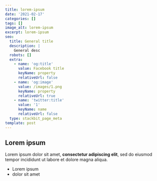 ```yaml
---
title: lorem-ipsum
date: '2021-02-17'
categories: []
tags: []
image_alt: lorem-ipsum
excerpt: lorem-ipsum
seo:
  title: General title
  description: |
    General desc
  robots: []
  extra:
    - name: 'og:title'
      value: Facebook title
      keyName: property
      relativeUrl: false
    - name: 'og:image'
      value: /images/1.png
      keyName: property
      relativeUrl: true
    - name: 'twitter:title'
      value: '1'
      keyName: name
      relativeUrl: false
  type: stackbit_page_meta
template: post
---
```

## Lorem ipsum

Lorem ipsum dolor sit amet, **consectetur adipiscing elit**, sed do eiusmod tempor incididunt ut labore et dolore magna aliqua.

- Lorem ipsum
- dolor sit amet